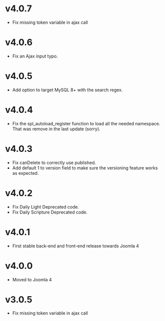 # v4.0.7

- Fix missing token variable in ajax call 

# v4.0.6

- Fix an Ajax input typo. 

# v4.0.5

- Add option to target MySQL 8+ with the search regex.

# v4.0.4

- Fix the spl_autoload_register function to load all the needed namespace. That was remove in the last update (sorry).

# v4.0.3

- Fix canDelete to correctly use published.
- Add default 1 to version field to make sure the versioning feature works as expected.

# v4.0.2

- Fix Daily Light Deprecated code.
- Fix Daily Scripture Deprecated code.

# v4.0.1

- First stable back-end and front-end release towards Joomla 4

# v4.0.0

- Moved to Joomla 4

# v3.0.5

- Fix missing token variable in ajax call 